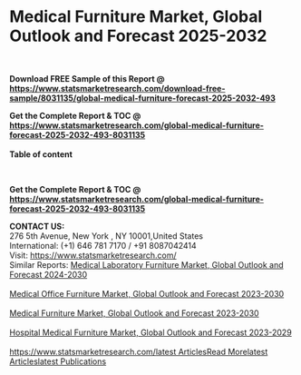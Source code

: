 <h1>Medical Furniture Market, Global Outlook and Forecast 2025-2032</h1><br/><p><strong>Download FREE Sample of this Report @ <a href="https://www.statsmarketresearch.com/download-free-sample/8031135/global-medical-furniture-forecast-2025-2032-493">https://www.statsmarketresearch.com/download-free-sample/8031135/global-medical-furniture-forecast-2025-2032-493</a></strong></p><div><b>Get the Complete Report & TOC @ <a href="https://www.statsmarketresearch.com/global-medical-furniture-forecast-2025-2032-493-8031135">https://www.statsmarketresearch.com/global-medical-furniture-forecast-2025-2032-493-8031135</a></b></div><br><b>Table of content</b><p><br><div><b>Get the Complete Report & TOC @ <a href="https://www.statsmarketresearch.com/global-medical-furniture-forecast-2025-2032-493-8031135">https://www.statsmarketresearch.com/global-medical-furniture-forecast-2025-2032-493-8031135</a></b></div></p> <b>CONTACT US:</b><br>276 5th Avenue, New York , NY 10001,United States<br>International: (+1) 646 781 7170 / +91 8087042414<br>Visit: <a href="https://www.statsmarketresearch.com/">https://www.statsmarketresearch.com/</a><br>Similar Reports: <a href="https://www.statsmarketresearch.com/global-medical-furniture-forecast-2025-2032-493-8031135">Medical Laboratory Furniture Market, Global Outlook and Forecast 2024-2030</a><br/><br/><a href="https://www.statsmarketresearch.com/global-medical-furniture-forecast-2025-2032-493-8031135">Medical Office Furniture Market, Global Outlook and Forecast 2023-2030</a><br/><br/><a href="https://www.statsmarketresearch.com/global-medical-furniture-forecast-2025-2032-493-8031135">Medical Furniture Market, Global Outlook and Forecast 2023-2030</a><br/><br/><a href="https://www.statsmarketresearch.com/global-medical-furniture-forecast-2025-2032-493-8031135">Hospital Medical Furniture Market, Global Outlook and Forecast 2023-2029</a><br/><br/><a href="https://gyeongbokgung.com">https://www.statsmarketresearch.com/</a><a href="https://hallyeomaritime.com">latest Articles</a><a href="https://jingwansa.com">Read More</a><a href=https://nguoiviet.jp/">latest Articles</a><a href="https://www.intelmarketresearch.com/">latest Publications</a>